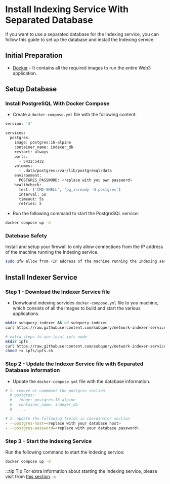 # Install Indexing Service With Separated Database

If you want to use a separated database for the Indexing service, you can follow this guide to set up the database and install the Indexing service.

## Initial Preparation

- [Docker](https://docs.docker.com/get-docker/) - It contains all the required images to run the entire Web3 application.

## Setup Database

### Install PostgreSQL With Docker Compose

- Create a `docker-compose.yml` file with the following content:

```bash
version: '3'

services:
  postgres:
    image: postgres:16-alpine
    container_name: indexer_db
    restart: always
    ports:
      - 5432:5432
    volumes:
      - .data/postgres:/var/lib/postgresql/data
    environment:
      POSTGRES_PASSWORD: <replace with you own password>
    healthcheck:
      test: ['CMD-SHELL', 'pg_isready -U postgres']
      interval: 5s
      timeout: 5s
      retries: 5
```

- Run the following command to start the PostgreSQL service:

```bash
docker compose up -d
```

### Datebase Safety

Install and setup your firewall to only allow connections from the IP address of the machine running the Indexing service.

```bash
sudo ufw allow from <IP address of the machine running the Indexing service> to any port 5432
```

## Install Indexer Service

### Step 1 - Download the Indexer Service file

- Donwloand indexing services `docker-compose.yml` file to you machine, which consists of all the images to build and start the various applications.

```bash
mkdir subquery-indexer && cd subquery-indexer
curl https://raw.githubusercontent.com/subquery/network-indexer-services/main/deploy/docker-compose.yml -o docker-compose.yml

# extra steps to use local ipfs node
mkdir ipfs
curl https://raw.githubusercontent.com/subquery/network-indexer-services/main/deploy/ipfs/ipfs.sh -o ipfs/ipfs.sh
chmod +x ipfs/ipfs.sh
```

### Step 2 - Update the Indexer Service file with Separated Database Information

- Update the `docker-compose.yml` file with the database information.

```bash
# 1. remove or commment the postgres section
  # postgres:
  #   image: postgres:16-alpine
  #   container_name: indexer_db
  #   ...

# 2. update the following fields in coordinator section
- --postgres-host=<replace with your database host>
- --postgres-password=<replace with your database password>
```

### Step 3 - Start the Indexing Service

Run the following command to start the Indexing service:

```bash
docker compose up -d
```

:::tip Tip
For extra information about starting the Indexing service, please visit from [this section](./install-indexer-locally.md#step-2-start-the-indexing-service).
:::

